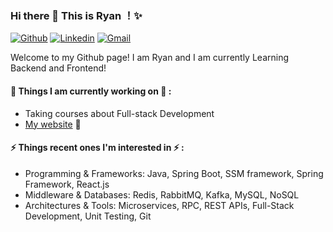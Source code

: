 ### Hi there 👋 This is Ryan ！✨ 
 
[![Github](https://img.shields.io/badge/-Github-000?style=flat&logo=Github&logoColor=white)](https://github.com/FangZiyang)
[![Linkedin](https://img.shields.io/badge/-LinkedIn-blue?style=flat&logo=Linkedin&logoColor=white)](https://www.linkedin.com/in/ziyang-fang/)
[![Gmail](https://img.shields.io/badge/-Gmail-c14438?style=flat&logo=Gmail&logoColor=white)](fangz58@mcmaster.ca)
 
Welcome to my Github page! I am Ryan and I am currently Learning Backend and Frontend!  
 
#### 🌱 Things I am currently working on 🌱 : 
- Taking courses about Full-stack Development  
- [My website](https://fangziyang.github.io/personal-portfolio/) 🚀 
 
#### ⚡ Things recent ones I'm interested in ⚡ : 
- Programming & Frameworks: Java, Spring Boot, SSM framework, Spring Framework, React.js
- Middleware & Databases: Redis, RabbitMQ, Kafka, MySQL, NoSQL
- Architectures & Tools: Microservices, RPC, REST APIs, Full-Stack Development, Unit Testing, Git
